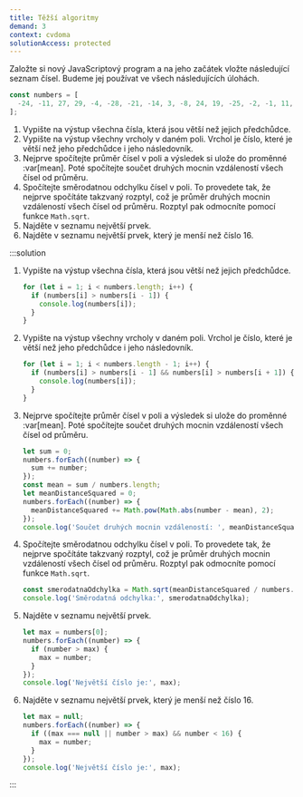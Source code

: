 ```yaml
---
title: Těžší algoritmy
demand: 3
context: cvdoma
solutionAccess: protected
---
```


Založte si nový JavaScriptový program a na jeho začátek vložte následující seznam čísel. Budeme jej používat ve všech následujících úlohách.

<!-- prettier-ignore -->
```js
const numbers = [
  -24, -11, 27, 29, -4, -28, -21, -14, 3, -8, 24, 19, -25, -2, -1, 11, 32, -31, 5
];
```

1. Vypište na výstup všechna čísla, která jsou větší než jejich předchůdce.
1. Vypište na výstup všechny vrcholy v daném poli. Vrchol je číslo, které je větší než jeho předchůdce i jeho následovník.
1. Nejprve spočítejte průměr čísel v poli a výsledek si ulože do proměnné :var[mean]. Poté spočítejte součet druhých mocnin vzdáleností všech čísel od průměru.
1. Spočítejte směrodatnou odchylku čísel v poli. To provedete tak, že nejprve spočítáte takzvaný rozptyl, což je průměr druhých mocnin vzdáleností všech čísel od průměru. Rozptyl pak odmocníte pomocí funkce <code>Math.sqrt</code>.
1. Najděte v seznamu největší prvek.
1. Najděte v seznamu největší prvek, který je menší než číslo 16.

:::solution

1. Vypište na výstup všechna čísla, která jsou větší než jejich předchůdce.
   ```js
   for (let i = 1; i < numbers.length; i++) {
     if (numbers[i] > numbers[i - 1]) {
       console.log(numbers[i]);
     }
   }
   ```
1. Vypište na výstup všechny vrcholy v daném poli. Vrchol je číslo, které je větší než jeho předchůdce i jeho následovník.

   ```js
   for (let i = 1; i < numbers.length - 1; i++) {
     if (numbers[i] > numbers[i - 1] && numbers[i] > numbers[i + 1]) {
       console.log(numbers[i]);
     }
   }
   ```

1. Nejprve spočítejte průměr čísel v poli a výsledek si ulože do proměnné :var[mean]. Poté spočítejte součet druhých mocnin vzdáleností všech čísel od průměru.

   ```js
   let sum = 0;
   numbers.forEach((number) => {
     sum += number;
   });
   const mean = sum / numbers.length;
   let meanDistanceSquared = 0;
   numbers.forEach((number) => {
     meanDistanceSquared += Math.pow(Math.abs(number - mean), 2);
   });
   console.log('Součet druhých mocnin vzdáleností: ', meanDistanceSquared);
   ```

1. Spočítejte směrodatnou odchylku čísel v poli. To provedete tak, že nejprve spočítáte takzvaný rozptyl, což je průměr druhých mocnin vzdáleností všech čísel od průměru. Rozptyl pak odmocníte pomocí funkce <code>Math.sqrt</code>.

   ```js
   const smerodatnaOdchylka = Math.sqrt(meanDistanceSquared / numbers.length);
   console.log('Směrodatná odchylka:', smerodatnaOdchylka);
   ```

1. Najděte v seznamu největší prvek.

   ```js
   let max = numbers[0];
   numbers.forEach((number) => {
     if (number > max) {
       max = number;
     }
   });
   console.log('Největší číslo je:', max);
   ```

1. Najděte v seznamu největší prvek, který je menší než číslo 16.

   ```js
   let max = null;
   numbers.forEach((number) => {
     if ((max === null || number > max) && number < 16) {
       max = number;
     }
   });
   console.log('Největší číslo je:', max);
   ```

:::
